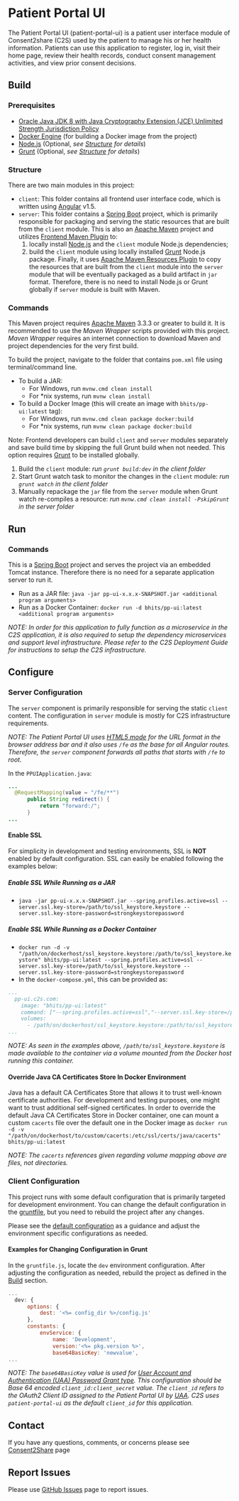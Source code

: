 # Patient Portal UI

The Patient Portal UI (patient-portal-ui) is a patient user interface module of Consent2share (C2S) used by the patient to manage his or her health information. Patients can use this application to register, log in, visit their home page, review their health records, conduct consent management activities, and view prior consent decisions.

## Build

### Prerequisites

+ [Oracle Java JDK 8 with Java Cryptography Extension (JCE) Unlimited Strength Jurisdiction Policy](http://www.oracle.com/technetwork/java/javase/downloads/index.html)
+ [Docker Engine](https://docs.docker.com/engine/installation/) (for building a Docker image from the project)
+ [Node.js](https://nodejs.org/en/) (Optional, *see [Structure](#structure) for details*)
+ [Grunt](http://gruntjs.com/getting-started) (Optional, *see [Structure](#structure) for details*)

### Structure

There are two main modules in this project:

+ `client`: This folder contains all frontend user interface code, which is written using [Angular](https://angularjs.org/) v1.5.
+ `server`: This folder contains a [Spring Boot](http://projects.spring.io/spring-boot/) project, which is primarily responsible for packaging and serving the static resources that are built from the `client` module. This is also an [Apache Maven](https://maven.apache.org/) project and utilizes [Frontend Maven Plugin](https://github.com/eirslett/frontend-maven-plugin) to: 
    1. locally install [Node.js](https://nodejs.org/en/) and the `client` module Node.js dependencies; 
    2. build the `client` module using locally installed [Grunt](http://gruntjs.com/) Node.js package. Finally, it uses [Apache Maven Resources Plugin](https://maven.apache.org/plugins/maven-resources-plugin/) to copy the resources that are built from the `client` module into the `server` module that will be eventually packaged as a build artifact in `jar` format. Therefore, there is no need to install Node.js or Grunt globally if `server` module is built with Maven.

### Commands

This Maven project requires [Apache Maven](https://maven.apache.org/) 3.3.3 or greater to build it. It is recommended to use the *Maven Wrapper* scripts provided with this project. *Maven Wrapper* requires an internet connection to download Maven and project dependencies for the very first build.

To build the project, navigate to the folder that contains `pom.xml` file using terminal/command line.

+ To build a JAR:
    + For Windows, run `mvnw.cmd clean install`
    + For *nix systems, run `mvnw clean install`
+ To build a Docker Image (this will create an image with `bhits/pp-ui:latest` tag):
    + For Windows, run `mvnw.cmd clean package docker:build`
    + For *nix systems, run `mvnw clean package docker:build`

Note: Frontend developers can build `client` and `server` modules separately and save build time by skipping the full Grunt build when not needed. This option requires [Grunt](http://gruntjs.com/) to be installed globally.
  
1. Build the `client` module: *run `grunt build:dev` in the client folder*
2. Start Grunt watch task to monitor the changes in the `client` module: *run `grunt watch` in the client folder*
3. Manually repackage the `jar` file from the `server` module when Grunt watch re-compiles a resource: *run `mvnw.cmd clean install -PskipGrunt` in the server folder*

## Run

### Commands

This is a [Spring Boot](https://projects.spring.io/spring-boot/) project and serves the project via an embedded Tomcat instance. Therefore there is no need for a separate application server to run it.

+ Run as a JAR file: `java -jar pp-ui-x.x.x-SNAPSHOT.jar <additional program arguments>`
+ Run as a Docker Container: `docker run -d bhits/pp-ui:latest <additional program arguments>`

*NOTE: In order for this application to fully function as a microservice in the C2S application, it is also required to setup the dependency microservices and support level infrastructure. Please refer to the C2S Deployment Guide for instructions to setup the C2S infrastructure.*

## Configure

### Server Configuration

The `server` component is primarily responsible for serving the static `client` content. The configuration in `server` module is mostly for C2S infrastructure requirements.

*NOTE: The Patient Portal UI uses [HTML5 mode](https://docs.angularjs.org/guide/$location#html5-mode) for the URL format in the browser address bar and it also uses `/fe` as the base for all Angular routes. Therefore, the `server` component forwards all paths that starts with `/fe` to root.*

In the `PPUIApplication.java`:
```java
...
  @RequestMapping(value = "/fe/**")
      public String redirect() {
          return "forward:/";
      }
...
```

#### Enable SSL

For simplicity in development and testing environments, SSL is **NOT** enabled by default configuration. SSL can easily be enabled following the examples below:

##### Enable SSL While Running as a JAR

+ `java -jar pp-ui-x.x.x-SNAPSHOT.jar --spring.profiles.active=ssl --server.ssl.key-store=/path/to/ssl_keystore.keystore --server.ssl.key-store-password=strongkeystorepassword`

##### Enable SSL While Running as a Docker Container

+ `docker run -d -v "/path/on/dockerhost/ssl_keystore.keystore:/path/to/ssl_keystore.keystore" bhits/pp-ui:latest --spring.profiles.active=ssl --server.ssl.key-store=/path/to/ssl_keystore.keystore --server.ssl.key-store-password=strongkeystorepassword`
+ In the `docker-compose.yml`, this can be provided as:
```yml
...
  pp-ui.c2s.com:
    image: "bhits/pp-ui:latest"
    command: ["--spring.profiles.active=ssl","--server.ssl.key-store=/path/to/ssl_keystore.keystore", "--server.ssl.key-store-password=strongkeystorepassword"]
    volumes:
      - /path/on/dockerhost/ssl_keystore.keystore:/path/to/ssl_keystore.keystore
...
```

*NOTE: As seen in the examples above, `/path/to/ssl_keystore.keystore` is made available to the container via a volume mounted from the Docker host running this container.*

#### Override Java CA Certificates Store In Docker Environment

Java has a default CA Certificates Store that allows it to trust well-known certificate authorities. For development and testing purposes, one might want to trust additional self-signed certificates. In order to override the default Java CA Certificates Store in Docker container, one can mount a custom `cacerts` file over the default one in the Docker image as `docker run -d -v "/path/on/dockerhost/to/custom/cacerts:/etc/ssl/certs/java/cacerts" bhits/pp-ui:latest`

*NOTE: The `cacerts` references given regarding volume mapping above are files, not directories.*

### Client Configuration

This project runs with some default configuration that is primarily targeted for development environment. You can change the default configuration in the [gruntfile](client/gruntfile.js), but you need to rebuild the project after any changes.

Please see the [default configuration](client/gruntfile.js) as a guidance and adjust the environment specific configurations as needed.

#### Examples for Changing Configuration in Grunt

In the `gruntfile.js`, locate the `dev` environment configuration. After adjusting the configuration as needed, rebuild the project as defined in the [Build](#build) section.

```js
...
  dev: {
      options: {
          dest: '<%= config_dir %>/config.js'
      },
      constants: {
          envService: {
              name: 'Development',
              version:'<%= pkg.version %>',
              base64BasicKey: 'newvalue',
...
```

*NOTE: The `base64BasicKey` value is used for [User Account and Authentication (UAA) Password Grant type](http://docs.cloudfoundry.org/api/uaa/#password-grant). This configuration should be Base 64 encoded `client_id:client_secret` value. The `client_id` refers to the OAuth2 Client ID assigned to the Patient Portal UI by [UAA](https://docs.cloudfoundry.org/concepts/architecture/uaa.html). C2S uses `patient-portal-ui` as the default `client_id` for this application.*

[//]: # (## API Documentation)

[//]: # (## Notes)

[//]: # (## Contribute)

## Contact
If you have any questions, comments, or concerns please see [Consent2Share](../../contact) page

## Report Issues
Please use [GitHub Issues](https://github.com/bhits/patient-portal-ui/issues) page to report issues.

[//]: # (License)
